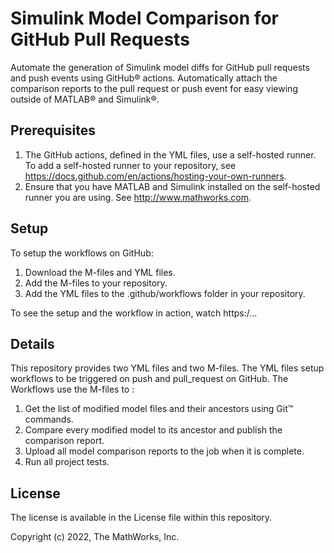# Simulink Model Comparison for GitHub Pull Requests
<!-- This is the "Title of the contribution" that was approved during the Community Contribution Review Process --> 

Automate the generation of Simulink model diffs for GitHub pull requests and push events using GitHub® actions. Automatically attach the comparison reports to the pull request or push event for easy viewing outside of MATLAB® and Simulink®. 

## Prerequisites 
1. The GitHub actions, defined in the YML files, use a self-hosted runner. To add a self-hosted runner to your repository, see https://docs.github.com/en/actions/hosting-your-own-runners.
2. Ensure that you have MATLAB and Simulink installed on the self-hosted runner you are using. See http://www.mathworks.com.

## Setup 
To setup the workflows on GitHub:
1. Download the M-files and YML files.
2. Add the M-files to your repository.
3. Add the YML files to the .github/workflows folder in your repository.

To see the setup and the workflow in action, watch https:/...

## Details
This repository provides two YML files and two M-files.
The YML files setup workflows to be triggered on push and pull_request on GitHub. 
The Workflows use the M-files to :
1) Get the list of modified model files and their ancestors using Git™ commands.
3) Compare every modified model to its ancestor and publish the comparison report.
2) Upload all model comparison reports to the job when it is complete.
3) Run all project tests.

## License
The license is available in the License file within this repository.

Copyright (c) 2022, The MathWorks, Inc.
